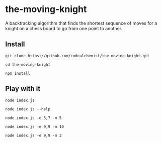 # the-moving-knight
A backtracking algorithm that finds the shortest sequence of moves for a knight on a chess board to go from one point to another.

## Install
`git clone https://github.com/codealchemist/the-moving-knight.git`

`cd the-moving-knight`

`npm install`


## Play with it
`node index.js`

`node index.js --help`

`node index.js -e 5,7 -m 5`

`node index.js -e 9,9 -m 10`

`node index.js -e 9,9 -m 3`
